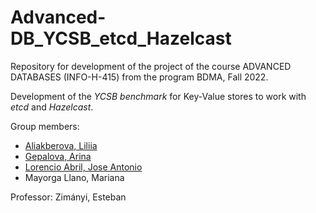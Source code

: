 # Advanced-DB_YCSB_etcd_Hazelcast
Repository for development of the project of the course ADVANCED DATABASES (INFO-H-415) from the program BDMA, Fall 2022.

Development of the *YCSB benchmark* for Key-Value stores to work with *etcd* and *Hazelcast*.

Group members:

- [Aliakberova, Liliia](https://github.com/Liliia-Aliakberova)
- [Gepalova, Arina](https://github.com/omymble)
- [Lorencio Abril, Jose Antonio](https://github.com/Lorenc1o)
- Mayorga Llano, Mariana

Professor: Zimányi, Esteban
